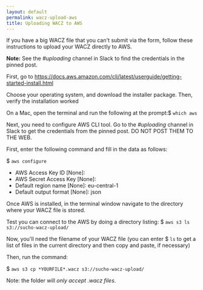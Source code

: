 ```yaml
---
layout: default
permalink: wacz-upload-aws
title: Uploading WACZ to AWS
---
```


If you have a big WACZ file that you can't submit via the form, follow these instructions to upload your WACZ directly to AWS.

**Note:** See the *#uploading* channel in Slack to find the credentials in the pinned post.

First, go to https://docs.aws.amazon.com/cli/latest/userguide/getting-started-install.html

Choose your operating system, and download the installer package. Then, verify the installation worked

On a Mac, open the terminal and run the following at the prompt:$ `which aws`

Next, you need to configure AWS CLI tool. Go to the *#uploading* channel in Slack to get the credentials from the pinned post. DO NOT POST THEM TO THE WEB.

First, enter the following command and fill in the data as follows:

$ `aws configure`

- AWS Access Key ID [None]: 
- AWS Secret Access Key [None]: 
- Default region name [None]:  eu-central-1
- Default output format [None]: json

Once AWS is installed, in the terminal window navigate to the directory where your WACZ file is stored.

Test you can connect to the AWS by doing a directory listing:
$ `aws s3 ls s3://sucho-wacz-upload/`

Now, you'll need the filename of your WACZ file (you can enter $ `ls` to get a list of files in the current directory and then copy and paste, if necessary)

Then, run the command:

$ `aws s3 cp *YOURFILE*.wacz s3://sucho-wacz-upload/`

Note: the folder will *only accept .wacz files*.